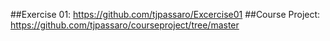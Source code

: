##Exercise 01:
https://github.com/tjpassaro/Excercise01
##Course Project:
https://github.com/tjpassaro/courseproject/tree/master
